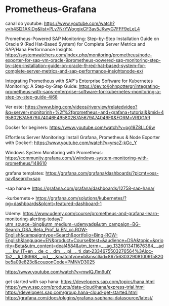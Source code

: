# Prometheus-Grafana

canal do youtube: https://www.youtube.com/watch?v=h4Sl21AKiDg&list=PLy7NrYWoggjxCF3av5JKwyG7FFF9eLeL4

Prometheus-Powered SAP Monitoring: Step-by-Step Installation Guide on Oracle 9 (Red Hat-Based System) for Complete Server Metrics and SAP/Hana Performance Insights
https://systemwatchers.com/index.php/monitoring/prometheus/node-exporter-for-sap-vm-oracle-9prometheus-powered-sap-monitoring-step-by-step-installation-guide-on-oracle-9-red-hat-based-system-for-complete-server-metrics-and-sap-performance-insightsnode-ex/

Integrating Prometheus with SAP's Enterprise Software for Kubernetes Monitoring: A Step-by-Step Guide: 
https://dev.to/johnpottergr/integrating-prometheus-with-saps-enterprise-software-for-kubernetes-monitoring-a-step-by-step-guide-4i68

Ver este: 
https://www.bing.com/videos/riverview/relatedvideo?&q=server+monitorinh+%2f%2fprometheus+and+grafana+tutorial&&mid=495802B7A5679A74046F495802B7A5679A74046F&&FORM=VRDGAR

Docker for beginers: 
https://www.youtube.com/watch?v=pg19Z8LL06w

Effortless Server Monitoring: Install Grafana, Prometheus & Node Exporter with Docker!: 
https://www.youtube.com/watch?v=yrscZ-kGc_Y

Windows System Monitoring with Prometheus:
https://community.grafana.com/t/windows-system-monitoring-with-prometheus/148610

grafana templates: https://grafana.com/grafana/dashboards/?plcmt=oss-nav&search=sap

-sap hana-> https://grafana.com/grafana/dashboards/12758-sap-hana/

-kurbernets-> https://grafana.com/solutions/kubernetes/?pg=dashboards&plcmt=featured-dashboard-1

Udemy:
https://www.udemy.com/course/prometheus-and-grafana-learn-monitoring-alerting-today/?utm_source=bing&utm_medium=udemyads&utm_campaign=BG-Search_DSA_Beta_Prof_la.EN_cc.ROW-English&campaigntype=Search&portfolio=Bing-ROW-English&language=EN&product=Course&test=&audience=DSA&topic=&priority=Beta&utm_content=deal4584&utm_term=_._ag_1326013411676364_._ad__._kw_IT+en_._de_c_._dm__._pl__._ti_dat-2334675503276564%3Aloc-152_._li_136968_._pd__._&matchtype=b&msclkid=867563032908100915820be5a09e823d&couponCode=PMNVD3025



https://www.youtube.com/watch?v=mwIQJ1m9ulY


get started with sap hana:
https://developers.sap.com/topics/hana.html
https://www.sap.com/products/data-cloud/hana/express-trial.html
https://developers.sap.com/group.hana-cloud-get-started.html
https://grafana.com/docs/plugins/grafana-saphana-datasource/latest/


